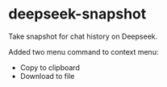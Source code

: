 # deepseek-snapshot

Take snapshot for chat history on Deepseek.

Added two menu command to context menu:

- Copy to clipboard
- Download to file
